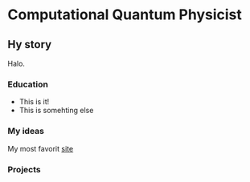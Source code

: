 # Computational Quantum Physicist

## Hy story

Halo.

### Education
- This is it!
- This is somehting else
### My ideas
My most favorit [site](www.google.com)

### Projects



